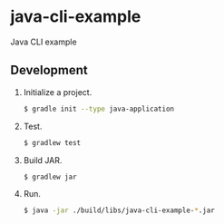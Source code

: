 # java-cli-example
Java CLI example

## Development

1. Initialize a project.
    ```bash
    $ gradle init --type java-application
    ```
1. Test.
    ```bash
    $ gradlew test
    ```
1. Build JAR.
    ```bash
    $ gradlew jar
    ```
1. Run.
    ```bash
    $ java -jar ./build/libs/java-cli-example-*.jar
    ```
